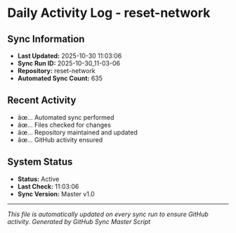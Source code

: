 ﻿# Daily Activity Log - reset-network

## Sync Information
- **Last Updated:** 2025-10-30 11:03:06
- **Sync Run ID:** 2025-10-30_11-03-06
- **Repository:** reset-network
- **Automated Sync Count:** 635

## Recent Activity
- âœ… Automated sync performed
- âœ… Files checked for changes
- âœ… Repository maintained and updated
- âœ… GitHub activity ensured

## System Status
- **Status:** Active
- **Last Check:** 11:03:06
- **Sync Version:** Master v1.0

---
*This file is automatically updated on every sync run to ensure GitHub activity.*
*Generated by GitHub Sync Master Script*
